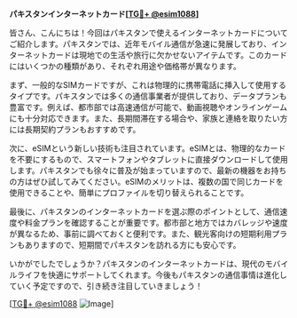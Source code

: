**パキスタンインターネットカード[[TG💪+ @esim1088](https://t.me/s/esim1088)]**

皆さん、こんにちは！今回はパキスタンで使えるインターネットカードについてご紹介します。パキスタンでは、近年モバイル通信が急速に発展しており、インターネットカードは現地での生活や旅行に欠かせないアイテムです。このカードにはいくつかの種類があり、それぞれ用途や価格帯が異なります。

まず、一般的なSIMカードですが、これは物理的に携帯電話に挿入して使用するタイプです。パキスタンでは多くの通信事業者が提供しており、データプランも豊富です。例えば、都市部では高速通信が可能で、動画視聴やオンラインゲームにも十分対応できます。また、長期間滞在する場合や、家族と連絡を取りたい方には長期契約プランもおすすめです。

次に、eSIMという新しい技術も注目されています。eSIMとは、物理的なカードを不要にするもので、スマートフォンやタブレットに直接ダウンロードして使用します。パキスタンでも徐々に普及が始まっていますので、最新の機器をお持ちの方はぜひ試してみてください。eSIMのメリットは、複数の国で同じカードを使用できることや、簡単にプロファイルを切り替えられることです。

最後に、パキスタンのインターネットカードを選ぶ際のポイントとして、通信速度や料金プランを確認することが重要です。都市部と地方ではカバレッジや速度が異なるため、事前に調べておくと便利です。また、観光客向けの短期利用プランもありますので、短期間でパキスタンを訪れる方にも安心です。

いかがでしたでしょうか？パキスタンのインターネットカードは、現代のモバイルライフを快適にサポートしてくれます。今後もパキスタンの通信事情は進化していく予定ですので、引き続き注目していきましょう！

[[TG💪+ @esim1088](https://t.me/s/esim1088) ![Image](https://i.postimg.cc/Y0z9fWf4/image.png)]